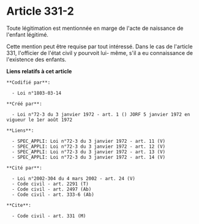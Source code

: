 # Article 331-2

Toute légitimation est mentionnée en marge de l'acte de naissance de l'enfant légitimé.

Cette mention peut être requise par tout intéressé. Dans le cas de l'article 331, l'officier de l'état civil y pourvoit lui-
même, s'il a eu connaissance de l'existence des enfants.

**Liens relatifs à cet article**

	**Codifié par**:

	  - Loi n°1803-03-14

	**Créé par**:

	  - Loi n°72-3 du 3 janvier 1972 - art. 1 () JORF 5 janvier 1972 en vigueur le 1er août 1972

	**Liens**:

	  - SPEC_APPLI: Loi n°72-3 du 3 janvier 1972 - art. 11 (V)
	  - SPEC_APPLI: Loi n°72-3 du 3 janvier 1972 - art. 12 (V)
	  - SPEC_APPLI: Loi n°72-3 du 3 janvier 1972 - art. 13 (V)
	  - SPEC_APPLI: Loi n°72-3 du 3 janvier 1972 - art. 14 (V)

	**Cité par**:

	  - Loi n°2002-304 du 4 mars 2002 - art. 24 (V)
	  - Code civil - art. 2291 (T)
	  - Code civil - art. 2497 (Ab)
	  - Code civil - art. 333-6 (Ab)

	**Cite**:

	  - Code civil - art. 331 (M)
